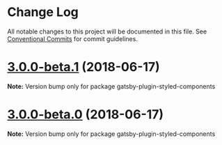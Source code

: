 # Change Log

All notable changes to this project will be documented in this file.
See [Conventional Commits](https://conventionalcommits.org) for commit guidelines.

<a name="3.0.0-beta.1"></a>
# [3.0.0-beta.1](https://github.com/gatsbyjs/gatsby/tree/master/packages/gatsby-plugin-styled-components/compare/gatsby-plugin-styled-components@3.0.0-beta.0...gatsby-plugin-styled-components@3.0.0-beta.1) (2018-06-17)

**Note:** Version bump only for package gatsby-plugin-styled-components





<a name="3.0.0-beta.0"></a>
# [3.0.0-beta.0](https://github.com/gatsbyjs/gatsby/tree/master/packages/gatsby-plugin-styled-components/compare/gatsby-plugin-styled-components@2.0.11...gatsby-plugin-styled-components@3.0.0-beta.0) (2018-06-17)

**Note:** Version bump only for package gatsby-plugin-styled-components
